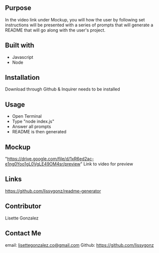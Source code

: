 ## Purpose
In the video link under Mockup, you will how the user by following set instructions will be presented with a series of prompts that will generate a README that will go along with the user's project.

## Built with
* Javascript
* Node

## Installation 
Download through Github
& Inquirer needs to be installed

## Usage
* Open Terminal
* Type "node index.js"
* Answer all prompts 
* README is then generated

## Mockup 
"https://drive.google.com/file/d/1xR6ed2ac-e1ng0Yoo1gL0VgLE49OM4sr/preview" 
Link to video for preview
## Links
https://github.com/lissygonz/readme-generator

## Contributor
Lisette Gonzalez

## Contact Me
email: lisettegonzalez.co@gmail.com
Github: https://github.com/lissygonz